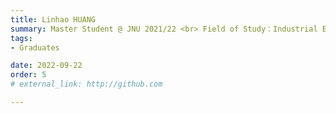 ```yaml
---
title: Linhao HUANG  
summary: Master Student @ JNU 2021/22 <br> Field of Study：Industrial Engineering <br> Job: Logistics Engineer @ BYD Auto
tags:
- Graduates

date: 2022-09-22
order: 5
# external_link: http://github.com

---
```

